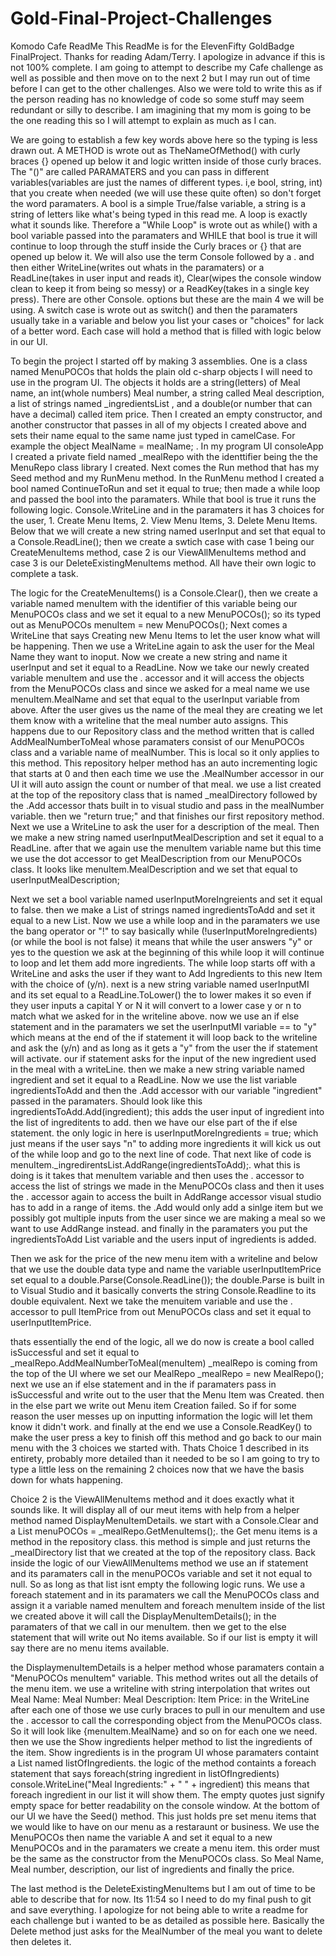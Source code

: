 # Gold-Final-Project-Challenges
Komodo Cafe ReadMe
This ReadMe is for the ElevenFifty GoldBadge FinalProject. Thanks for reading Adam/Terry. I apologize in advance if this is not 100% complete. I am going to attempt to describe my Cafe challenge as well as possible and then move on to the next 2 but I may run out of time before I can get to the other challenges.
Also we were told to write this as if the person reading has no knowledge of code so some stuff may seem redundant or silly to describe. I am imagining that my mom is going to be the one reading this so I will attempt to explain as much as I can. 

We are going to establish a few key words above here so the typing is less drawn out. A METHOD is wrote out as TheNameOfMethod() with curly braces {} opened up below it and logic written inside of those curly braces. The "()" are called PARAMATERS and you can pass in different variables(variables are just the names of different types. i,e bool, string, int) that you create when needed (we will use these quite often) so don't forget the word paramaters. A bool is a simple True/false variable, a string is a string of letters like what's being typed in this read me. A loop is exactly what it sounds like. Therefore a "While Loop" is wrote out as while() with a bool variable passed into the paramaters and WHILE that bool is true it will continue to loop through the stuff inside the Curly braces or {} that are opened up below it. We will also use the term Console followed by a . and then either WriteLine(writes out whats in the paramaters) or a ReadLine(takes in user input and reads it), Clear(wipes the console window clean to keep it from being so messy) or a ReadKey(takes in a single key press). There are other Console. options but these are the main 4 we will be using. A switch case is wrote out as switch() and then the paramaters usually take in a variable and below you list your cases or "choices" for lack of a better word. Each case will hold a method that is filled with logic below in our UI.

To begin the project I started off by making 3 assemblies. One is a class named MenuPOCOs that holds the plain old c-sharp objects I will need to use in the program UI. The objects it holds are a string(letters) of Meal name, an int(whole numbers) Meal number, a string called Meal description, a list of strings named _ingredientsList , and a double(or number that can have a decimal) called item price. Then I created an empty constructor, and another constructor that passes in all of my objects I created above and sets their name equal to the same name just typed in camelCase. For example the object MealName = mealName; . 
In my program UI consoleApp I created a private field named _mealRepo with the identtifier being the the MenuRepo class library I created. Next comes the Run method that has my Seed method and my RunMenu method. In the RunMenu method I created a bool named ContinueToRun and set it equal to true; then made a while loop and passed the bool into the paramaters. While that bool is true it runs the following logic. Console.WriteLine and in the paramaters it has 3 choices for the user, 1. Create Menu Items, 2. View Menu Items, 3. Delete Menu Items. Below that we will create a new string named userInput and set that equal to a Console.ReadLine(); then we create a swtich case with case 1 being our CreateMenuItems method, case 2 is our ViewAllMenuItems method and case 3 is our DeleteExistingMenuItems method. All have their own logic to complete a task. 

The logic for the CreateMenuItems() is a Console.Clear(), then we create a variable named menuItem with the identifier of this variable being our MenuPOCOs class and we set it equal to a new MenuPOCOs(); so its typed out as MenuPOCOs menuItem = new MenuPOCOs();   Next comes a WriteLine that says Creating new Menu Items to let the user know what will be happening. Then we use a WriteLine again to ask the user for the Meal Name they want to inoput. Now we create a new string and name it userInput and set it equal to a ReadLine. 
Now we take our newly created variable menuItem and use the . accessor and it will access the objects from the MenuPOCOs class and since we asked for a meal name we use menuItem.MealName and set that equal to the userInput variable from above. After the user gives us the name of the meal they are creating we let them know with a writeline that the meal number auto assigns. This happens due to our Repository class and the method written that is called AddMealNumberToMeal whose paramaters consist of our MenuPOCOs class and a variable name of mealNumber. This is local so it only applies to this method. This repository helper method has an auto incrementing logic that starts at 0 and then each time we use the .MealNumber accessor in our UI it will auto assign the count or number of that meal. we use a list created at the top of the repository class that is named _mealDirectory followed by the .Add accessor thats built in to visual studio and pass in the mealNumber variable. then we "return true;" and that finishes our first repository method.
Next we use a WriteLine to ask the user for a description of the meal. Then we make a new string named userInputMealDescription and set it equal to a ReadLine. after that we again use the menuItem variable name but this time we use the dot accessor to get MealDescription from our MenuPOCOs class. It looks like menuItem.MealDescription and we set that equal to userInputMealDescription; 

Next we set a bool variable named userInputMoreIngreients and set it equal to false. then we make a List of strings named ingredientsToAdd and set it equal to a new List<string>.
Now we use a while loop and in the paramaters we use the bang operator or "!" to say basically while (!userInputMoreIngredients) (or while the bool is not false) it means that while the user answers "y" or yes to the question we ask at the beginning of this while loop it will continue to loop and let them add more ingredients. The while loop starts off with a WriteLine and asks the user if they want to Add Ingredients to this new Item with the choice of (y/n).  next is a new string variable named userInputMI and its set equal to a ReadLine.ToLower()   the to lower makes it so even if they user inputs a capital Y or N it will convert to a lower case y or n to match what we asked for in the writeline above. now we use an if else statement and in the paramaters we set the userInputMI variable == to "y"   which means at the end of the if statement it will loop back to the writeline and ask the (y/n) and as long as it gets a "y" from the user the if statement will activate. our if statement asks for the input of the new ingredient used in the meal with a writeLine. then we make a new string variable named ingredient and set it equal to a ReadLine. Now we use the list variable ingredientsToAdd and then the .Add accessor with our variable "ingredient" passed in the paramaters. Should look like this  ingredientsToAdd.Add(ingredient);  this adds the user input of ingredient into the list of ingreditents to add.   then we have our else part of the if else statement. the only logic in here is userInputMoreIngredients = true; which just means if the user says "n" to adding more ingredients it will kick us out of the while loop and go to the next line of code. That next like of code is menuItem._ingredirentsList.AddRange(ingredientsToAdd);. what this is doing is it takes that menuItem variable and then uses the . accessor to access the list of strings we made in the MenuPOCOs class and then it uses the . accessor again to access the built in AddRange accessor visual studio has to add in a range of items. the .Add would only add a sinlge item but we possibly got multiple inputs from the user since we are making a meal so we want to use AddRange instead. and finally in the paramaters you put the ingredientsToAdd List variable and the users input of ingredients is added. 

Then we ask for the price of the new menu item with a writeline and below that we use the double data type and name the variable userInputItemPrice set equal to a double.Parse(Console.ReadLine());  the double.Parse is built in to Visual Studio and it basically converts the string Console.Readline to its double equivalent. Next we take the  menuitem variable and use the . accessor to pull ItemPrice from out MenuPOCOs class and set it equal to userInputItemPrice. 

thats essentially the end of the logic, all we do now is create a bool called isSuccessful and set it equal to  _mealRepo.AddMealNumberToMeal(menuItem)   _mealRepo is coming from the top of the UI where we set our MealRepo _mealRepo = new MealRepo();  next we use an if else statement and in the if paramaters pass in isSuccessful and write out to the user that the Menu Item was Created.   then in the else part we write out Menu item Creation failed. So if for some reason the user messes up on inputting information the logic will let them know it didn't work. and finally at the end we use a Console.ReadKey() to make the user press a key to finish off this method and go back to our main menu with the 3 choices we started with.    Thats Choice 1 described in its entirety, probably more detailed than it needed to be so I am going to try to type a little less on the remaining 2 choices now that we have the basis down for whats happening. 

Choice 2 is the ViewAllMenuItems method and it does exactly what it sounds like. It will display all of our meut items with help from a helper method named DisplayMenuItemDetails.   we start with a Console.Clear and a List<MenuPOCOs> menuPOCOs = _mealRepo.GetMenuItems();. the Get menu items is a method in the repository class. this method is simple and just returns the _mealDirectory list that we created at the top of the repository class.  Back inside the logic of our ViewAllMenuItems method we use an if statement and its paramaters call in the menuPOCOs variable and set it not equal to null. So as long as that list isnt empty the following logic runs.  We use a foreach statement and in its paramaters we call the MenuPOCOs class and assign it a variable named menuItem and foreach menuItem inside of the list we created above it will call the DisplayMenuItemDetails(); in the paramaters of that we call in our menuItem. then we get to the else statement that will write out No items available. So if our list is empty it will say there are no menu items available. 

the DisplaymenuItemDetails is a helper method whose paramaters contain a "MenuPOCOs menuItem" variable.  This method writes out all the details of the menu item. we use a writeline with string interpolation that writes out Meal Name: Meal Number: Meal Description: Item Price:  in the WriteLine after each one of those we use curly braces to pull in our menuItem and use the . accessor to call the corresponding object from the MenuPOCOs class. So it will look like {menuItem.MealName} and so on for each one we need. then we use the Show ingredients helper method to list the ingredients of the item. 
Show ingredients is in the program UI whose paramaters containt a List<string> named listOfIngredients. the logic of the method containts a foreach statement that says foreach(string ingredient in listOfIngredients) console.WriteLine("Meal Ingredients:" + " " + ingredient) this means that foreach ingredient in our list it will show them. The empty quotes just signify empty space for better readability on the console window. At the bottom of our UI we have the Seed() method. This just holds pre set menu items that we would like to have on our menu as a restaraunt or business. We use the MenuPOCOs then name the variable A and set it equal to a new MenuPOCOs and in the paramaters we create a menu item. this order must be the same as the constructor from the MenuPOCOs class. So Meal Name, Meal number, description,  our list of ingredients and finally the price.


The last method is the DeleteExistingMenuItems but I am out of time to be able to describe that for now. Its 11:54 so I need to do my final push to git and save everything. I apologize for not being able to write a readme for each challenge but i wanted to be as detailed as possible here. Basically the Delete method just asks for the MealNumber of the meal you want to delete then deletes it.
